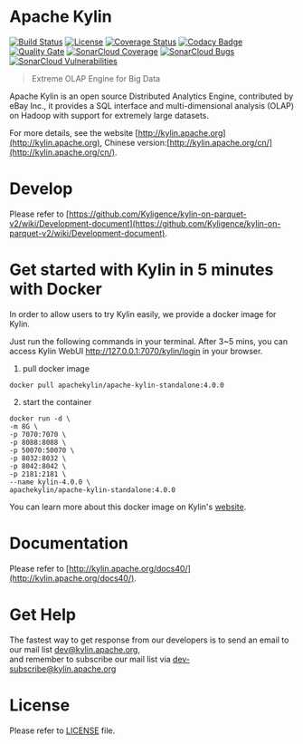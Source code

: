 Apache Kylin
============

[![Build Status](https://travis-ci.org/apache/kylin.svg?branch=master)](https://travis-ci.org/apache/kylin)
[![License](https://img.shields.io/badge/license-Apache%202-4EB1BA.svg)](https://www.apache.org/licenses/LICENSE-2.0.html)
[![Coverage Status](https://coveralls.io/repos/github/apache/kylin/badge.svg?branch=master)](https://coveralls.io/github/apache/kylin?branch=master)
[![Codacy Badge](https://api.codacy.com/project/badge/Grade/74f0139786cd4e8a8ce69bb0c17c2e71)](https://www.codacy.com/app/kyligence-git/kylin?utm_source=github.com&amp;utm_medium=referral&amp;utm_content=apache/kylin&amp;utm_campaign=Badge_Grade)
[![Quality Gate](https://sonarcloud.io/api/project_badges/quality_gate?project=org.apache.kylin%3Akylin)](https://sonarcloud.io/dashboard/index/org.apache.kylin%3Akylin)
[![SonarCloud Coverage](https://sonarcloud.io/api/project_badges/measure?project=org.apache.kylin%3Akylin&metric=coverage)](https://sonarcloud.io/component_measures/metric/coverage/list?id=org.apache.kylin%3Akylin)
[![SonarCloud Bugs](https://sonarcloud.io/api/project_badges/measure?project=org.apache.kylin%3Akylin&metric=bugs)](https://sonarcloud.io/component_measures/metric/reliability_rating/list?id=org.apache.kylin%3Akylin)
[![SonarCloud Vulnerabilities](https://sonarcloud.io/api/project_badges/measure?project=org.apache.kylin%3Akylin&metric=vulnerabilities)](https://sonarcloud.io/component_measures/metric/security_rating/list?id=org.apache.kylin%3Akylin)

> Extreme OLAP Engine for Big Data

Apache Kylin is an open source Distributed Analytics Engine, contributed by eBay Inc., it provides a SQL interface and multi-dimensional analysis (OLAP) on Hadoop with support for extremely large datasets.

For more details, see the website [http://kylin.apache.org](http://kylin.apache.org), Chinese version:[http://kylin.apache.org/cn/](http://kylin.apache.org/cn/).

Develop
=============
Please refer to [https://github.com/Kyligence/kylin-on-parquet-v2/wiki/Development-document](https://github.com/Kyligence/kylin-on-parquet-v2/wiki/Development-document).

Get started with Kylin in 5 minutes with Docker
=============
In order to allow users to try Kylin easily, we provide a docker image for Kylin.

Just run the following commands in your terminal. After 3~5 mins, you can access Kylin WebUI http://127.0.0.1:7070/kylin/login in your browser.

1. pull docker image
```shell
docker pull apachekylin/apache-kylin-standalone:4.0.0
```

2. start the container
```shell
docker run -d \
-m 8G \
-p 7070:7070 \
-p 8088:8088 \
-p 50070:50070 \
-p 8032:8032 \
-p 8042:8042 \
-p 2181:2181 \
--name kylin-4.0.0 \
apachekylin/apache-kylin-standalone:4.0.0
```

You can learn more about this docker image on Kylin's [website](http://kylin.apache.org/docs40/install/kylin_docker.html).



Documentation
=============
Please refer to [http://kylin.apache.org/docs40/](http://kylin.apache.org/docs40/).

Get Help
============
The fastest way to get response from our developers is to send an email to our mail list <dev@kylin.apache.org>,   
and remember to subscribe our mail list via <dev-subscribe@kylin.apache.org>

License
============
Please refer to [LICENSE](https://github.com/apache/kylin/blob/master/LICENSE) file.





